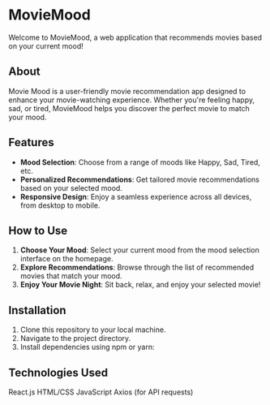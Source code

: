 # MovieMood

Welcome to MovieMood, a web application that recommends movies based on your current mood!

## About

Movie Mood is a user-friendly movie recommendation app designed to enhance your movie-watching experience. Whether you're feeling happy, sad, or tired, MovieMood helps you discover the perfect movie to match your mood.

## Features

- **Mood Selection**: Choose from a range of moods like Happy, Sad, Tired, etc.
- **Personalized Recommendations**: Get tailored movie recommendations based on your selected mood.
- **Responsive Design**: Enjoy a seamless experience across all devices, from desktop to mobile.

## How to Use

1. **Choose Your Mood**: Select your current mood from the mood selection interface on the homepage.
2. **Explore Recommendations**: Browse through the list of recommended movies that match your mood.
3. **Enjoy Your Movie Night**: Sit back, relax, and enjoy your selected movie!

## Installation

1. Clone this repository to your local machine.
2. Navigate to the project directory.
3. Install dependencies using npm or yarn:

## Technologies Used

React.js
HTML/CSS
JavaScript
Axios (for API requests)
